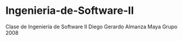# Ingenieria-de-Software-II
Clase de Ingeniería de Software II
Diego Gerardo Almanza Maya
Grupo 2008
